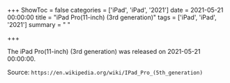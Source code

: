+++
ShowToc = false
categories = ['iPad', 'iPad', '2021']
date = 2021-05-21 00:00:00
title = "iPad Pro(11-inch) (3rd generation)"
tags = ['iPad', 'iPad', '2021']
summary = " "

+++

The iPad Pro(11-inch) (3rd generation) was released on 2021-05-21 00:00:00.

Source: `https://en.wikipedia.org/wiki/IPad_Pro_(5th_generation)`


